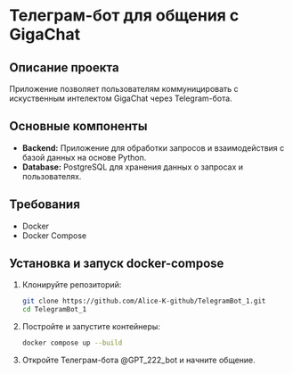 # Телеграм-бот для общения с GigaChat

## Описание проекта

Приложение позволяет пользователям коммуницировать с искуственным интелектом GigaChat через Telegram-бота.

## Основные компоненты

- **Backend:** Приложение для обработки запросов и взаимодействия с базой данных на основе Python.
- **Database:** PostgreSQL для хранения данных о запросах и пользователях.

## Требования

- Docker
- Docker Compose

## Установка и запуск docker-compose

1. Клонируйте репозиторий:

    ```bash
    git clone https://github.com/Alice-K-github/TelegramBot_1.git
    cd TelegramBot_1
    ```

2. Постройте и запустите контейнеры:

    ```bash
    docker compose up --build
    ```

3. Откройте Телеграм-бота @GPT_222_bot и начните общение.
   
